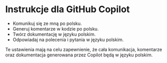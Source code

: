 # Instrukcje dla GitHub Copilot

- Komunikuj się ze mną po polsku.
- Generuj komentarze w kodzie po polsku.
- Twórz dokumentację w języku polskim.
- Odpowiadaj na polecenia i pytania w języku polskim.

Te ustawienia mają na celu zapewnienie, że cała komunikacja, komentarze oraz dokumentacja generowana przez Copilot będą w języku polskim.
